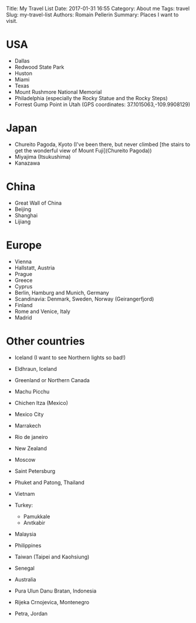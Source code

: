 Title: My Travel List
Date: 2017-01-31 16:55
Category: About me
Tags: travel
Slug: my-travel-list
Authors: Romain Pellerin
Summary: Places I want to visit.

# USA

- Dallas
- Redwood State Park
- Huston
- Miami
- Texas
- Mount Rushmore National Memorial
- Philadelphia (especially the Rocky Statue and the Rocky Steps)
- Forrest Gump Point in Utah (GPS coordinates: 37.1015063,-109.9908129)

# Japan

- Chureito Pagoda, Kyoto (I've been there, but never climbed [the stairs to get the wonderful view of Mount Fuji](Chureito Pagoda))
- Miyajima (Itsukushima)
- Kanazawa

# China

- Great Wall of China
- Beijing
- Shanghai
- Lijiang

# Europe

- Vienna
- Hallstatt, Austria 
- Prague
- Greece
- Cyprus
- Berlin, Hamburg and Munich, Germany
- Scandinavia: Denmark, Sweden, Norway (Geirangerfjord)
- Finland
- Rome and Venice, Italy
- Madrid

# Other countries

- Iceland (I want to see Northern lights so bad!)
- Eldhraun, Iceland
- Greenland or Northern Canada
- Machu Picchu
- Chichen Itza (Mexico)
- Mexico City
- Marrakech
- Rio de janeiro
- New Zealand
- Moscow
- Saint Petersburg
- Phuket and Patong, Thailand
- Vietnam
- Turkey:

    - Pamukkale
    - Anıtkabir

- Malaysia
- Philippines
- Taiwan (Taipei and Kaohsiung)
- Senegal
- Australia
- Pura Ulun Danu Bratan, Indonesia
- Rijeka Crnojevica, Montenegro
- Petra, Jordan
